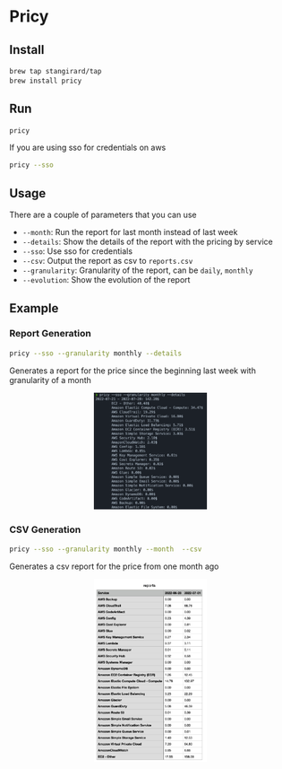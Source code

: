 # Pricy


## Install

```bash
brew tap stangirard/tap
brew install pricy
```

## Run

```bash
pricy
```

If you are using sso for credentials on aws

```bash
pricy --sso
```

## Usage

There are a couple of parameters that you can use
- `--month`: Run the report for last month instead of last week
- `--details`: Show the details of the report with the pricing by service
- `--sso`: Use sso for credentials
- `--csv`: Output the report as csv to `reports.csv`
- `--granularity`: Granularity of the report, can be `daily`,  `monthly`
- `--evolution`: Show the evolution of the report

## Example

### Report Generation

```bash
pricy --sso --granularity monthly --details
```

Generates a report for the price since the beginning last week with granularity of a month

<p align="center">
<img src="docs/aws-reports-granularity-month-details.png" alt="aws-reports-granularity-month-details" width="40%">
<p align="center">

### CSV Generation

```bash
pricy --sso --granularity monthly --month  --csv
```

Generates a csv report for the price  from one month ago

<p align="center">
<img src="docs/csv-aws-reports-granularity-month-details-month.png" alt="csv-aws-reports-granularity-month-details-month" width="40%">
<p align="center">